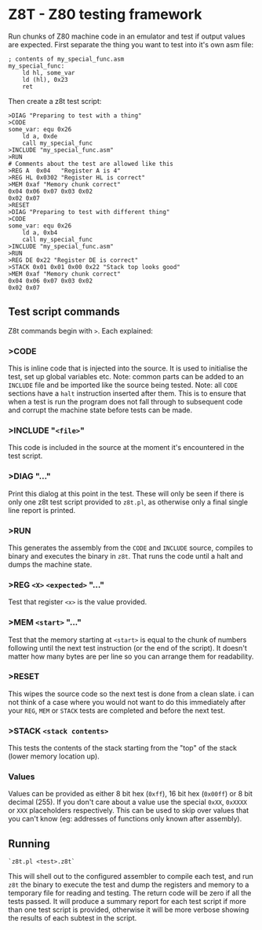 # Z8T - Z80 testing framework

Run chunks of Z80 machine code in an emulator and test if output values are
expected. First separate the thing you want to test into it's own asm file:

    ; contents of my_special_func.asm
    my_special_func:
        ld hl, some_var
        ld (hl), 0x23
        ret

Then create a z8t test script:

    >DIAG "Preparing to test with a thing"
    >CODE
    some_var: equ 0x26
        ld a, 0xde
        call my_special_func
    >INCLUDE "my_special_func.asm"
    >RUN
    # Comments about the test are allowed like this
    >REG A  0x04   "Register A is 4"
    >REG HL 0x0302 "Register HL is correct"
    >MEM 0xaf "Memory chunk correct"
    0x04 0x06 0x07 0x03 0x02
    0x02 0x07
    >RESET
    >DIAG "Preparing to test with different thing"
    >CODE
    some_var: equ 0x26
        ld a, 0xb4
        call my_special_func
    >INCLUDE "my_special_func.asm"
    >RUN
    >REG DE 0x22 "Register DE is correct"
    >STACK 0x01 0x01 0x00 0x22 "Stack top looks good"
    >MEM 0xaf "Memory chunk correct"
    0x04 0x06 0x07 0x03 0x02
    0x02 0x07

## Test script commands

Z8t commands begin with `>`. Each explained:

### >CODE

This is inline code that is injected into the source. It is used to initialise
the test, set up global variables etc. Note: common parts can be added to an
`INCLUDE` file and be imported like the source being tested. Note: all `CODE`
sections have a `halt` instruction inserted after them. This is to ensure that
when a test is run the program does not fall through to subsequent code and
corrupt the machine state before tests can be made.

### >INCLUDE "`<file>`"

This code is included in the source at the moment it's encountered in the test
script.

### >DIAG "..."

Print this dialog at this point in the test. These will only be seen if there
is only one z8t test script provided to `z8t.pl`, as otherwise only a final
single line report is printed.

### >RUN

This generates the assembly from the `CODE` and `INCLUDE` source, compiles to
binary and executes the binary in `z8t`. That runs the code until a halt and
dumps the machine state.

### >REG `<X>` `<expected>` "..."

Test that register `<x>` is the value provided.

### >MEM `<start>` "..."

Test that the memory starting at `<start>` is equal to the chunk of numbers
following until the next test instruction (or the end of the script). It
doesn't matter how many bytes are per line so you can arrange them for
readability.

### >RESET

This wipes the source code so the next test is done from a clean slate. i can
not think of a case where you would not want to do this immediately after your
`REG`, `MEM` or `STACK` tests are completed and before the next test.

### >STACK `<stack contents>`

This tests the contents of the stack starting from the "top" of the stack
(lower memory location up).

### Values

Values can be provided as either 8 bit hex (`0xff`), 16 bit hex (`0x00ff`) or 8
bit decimal (255). If you don't care about a value use the special `0xXX`,
`0xXXXX` or `XXX` placeholders respectively. This can be used to skip over
values that you can't know (eg: addresses of functions only known after
assembly).

## Running

    `z8t.pl <test>.z8t`

This will shell out to the configured assembler to compile each test, and run
`z8t` the binary to execute the test and dump the registers and memory to a
temporary file for reading and testing. The return code will be zero if all the
tests passed. It will produce a summary report for each test script if more
than one test script is provided, otherwise it will be more verbose showing the
results of each subtest in the script.

